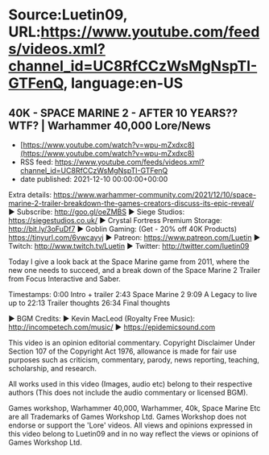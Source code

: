 # Source:Luetin09, URL:https://www.youtube.com/feeds/videos.xml?channel_id=UC8RfCCzWsMgNspTI-GTFenQ, language:en-US

## 40K - SPACE MARINE 2 - AFTER 10 YEARS?? WTF? | Warhammer 40,000 Lore/News
 - [https://www.youtube.com/watch?v=wpu-mZxdxc8](https://www.youtube.com/watch?v=wpu-mZxdxc8)
 - RSS feed: https://www.youtube.com/feeds/videos.xml?channel_id=UC8RfCCzWsMgNspTI-GTFenQ
 - date published: 2021-12-10 00:00:00+00:00

Extra details: https://www.warhammer-community.com/2021/12/10/space-marine-2-trailer-breakdown-the-games-creators-discuss-its-epic-reveal/ 
► Subscribe: http://goo.gl/oeZMBS 
► Siege Studios: https://siegestudios.co.uk/
► Crystal Fortress Premium Storage: http://bit.ly/3oFuDf7
► Goblin Gaming: (Get - 20% off 40K Products) https://tinyurl.com/6vwcayvj
► Patreon: https://www.patreon.com/Luetin 
► Twitch: http://www.twitch.tv/Luetin
► Twitter: http://twitter.com/luetin09

Today I give a look back at the Space Marine game from 2011, where the new one needs to succeed, and a break down of the Space Marine 2 Trailer from Focus Interactive and Saber.

Timestamps:
0:00 Intro + trailer
2:43 Space Marine 2
9:09 A Legacy to live up to
22:13 Trailer thoughts
26:34 Final thoughts

► BGM Credits:
► Kevin MacLeod (Royalty Free Music): http://incompetech.com/music/
► https://epidemicsound.com

This video is an opinion editorial commentary.
Copyright Disclaimer Under Section 107 of the Copyright Act 1976, allowance is made for fair use purposes such as criticism, commentary, parody, news reporting, teaching, scholarship, and research.

All works used in this video (Images, audio etc) belong to their respective authors
(This does not include the audio commentary or licensed BGM).

Games workshop, Warhammer 40,000, Warhammer, 40k, Space Marine Etc are all Trademarks of Games Workshop Ltd. Games Workshop does not endorse or support the 'Lore' videos. All views and opinions expressed in this video belong to Luetin09 and in no way reflect the views or opinions of Games Workshop Ltd.

